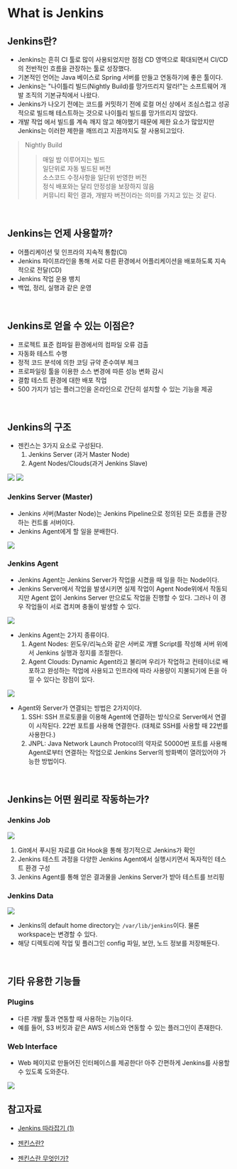 # What is Jenkins

## Jenkins란?

- Jenkins는 흔히 CI 툴로 많이 사용되었지만 점점 CD 영역으로 확대되면서 CI/CD의 전반적인 흐름을 관장하는 툴로 성장했다.
- 기본적인 언어는 Java 베이스로 Spring 서버를 만들고 연동하기에 좋은 툴이다.
- Jenkins는 "나이틀리 빌드(Nightly Build)를 망가뜨리지 말라!"는 소프트웨어 개발 조직의 기본규칙에서 나왔다.
- Jenkins가 나오기 전에는 코드를 커밋하기 전에 로컬 머신 상에서 조심스럽고 성공적으로 빌드해 테스트하는 것으로 나이틀리 빌드를 망가뜨리지 않았다.
- 개발 작업 에서 빌드를 계속 깨지 않고 해야했기 때문에 제한 요소가 많았지만 Jenkins는 이러한 제한을 깨뜨리고 지끔까지도 잘 사용되고있다.

> Nightly Build
>
> > 매일 밤 이루어지는 빌드 <br/>
> > 일단위로 자동 빌드된 버전 <br/>
> > 소스코드 수정사항을 일단위 반영한 버전 <br/>
> > 정식 배포와는 달리 안정성을 보장하지 않음 <br/>
> > 커뮤니티 확인 결과, 개발자 버전이라는 의미를 가지고 있는 것 같다.

<br/>

## Jenkins는 언제 사용할까?

- 어플리케이션 및 인프라의 지속적 통합(CI)
- Jenkins 파이프라인을 통해 서로 다른 환경에서 어플리케이션을 배포하도록 지속적으로 전달(CD)
- Jenkins 작업 운용 뱅치
- 백업, 정리, 실행과 같은 운영

<br/>

## Jenkins로 얻을 수 있는 이점은?

- 프로젝트 표준 컴파일 환경에서의 컴파일 오류 검출
- 자동화 테스트 수행
- 정적 코드 분석에 의한 코딩 규약 준수여부 체크
- 프로파일링 툴을 이용한 소스 변경에 따른 성능 변화 감시
- 결합 테스트 환경에 대한 배포 작업
- 500 가지가 넘는 플러그인을 온라인으로 간단히 설치할 수 있는 기능을 제공

<br/>

## Jenkins의 구조

- 젠킨스는 3가지 요소로 구성된다.
  1. Jenkins Server (과거 Master Node)
  2. Agent Nodes/Clouds(과거 Jenkins Slave)

<img src="img/concept1.png">
<img src="img/concept2.png">

### Jenkins Server (Master)

- Jenkins 서버(Master Node)는 Jenkins Pipeline으로 정의된 모든 흐름을 관장하는 컨트롤 서버이다.
- Jenkins Agent에게 할 일을 분배한다.

<img src="img/concept3.png">

### Jenkins Agent

- Jenkins Agent는 Jenkins Server가 작업을 시켰을 때 일을 하는 Node이다.
- Jenkins Server에서 작업을 발생시키면 실제 작업이 Agent Node위에서 작동되지만 Agent 없이 Jenkins Server 만으로도 작업을 진행할 수 있다. 그러나 이 경우 작업들이 서로 겹치며 충돌이 발생할 수 있다.

<img src="img/concept4.png">

- Jenkins Agent는 2가지 종류이다.
  1. Agent Nodes: 윈도우/리눅스와 같은 서버로 개별 Script를 작성해 서버 위에서 Jenkins 실행과 정지를 조절한다.
  2. Agent Clouds: Dynamic Agent라고 불리며 우리가 작업하고 컨테이너로 배포하고 완성하는 작업에 사용되고 인프라에 따라 사용량이 지불되기에 돈을 아낄 수 있다는 장점이 있다.

<img src="img/concept5.png">

- Agent와 Server가 연결되는 방법은 2가지이다.
  1. SSH: SSH 프로토콜을 이용해 Agent에 연결하는 방식으로 Server에서 연결이 시작된다. 22번 포트를 사용해 연결한다. (대체로 SSH를 사용할 때 22번를 사용한다.)
  2. JNPL: Java Network Launch Protocol의 약자로 50000번 포트를 사용해 Agent로부터 연결하는 작업으로 Jenkins Server의 방화벽이 열려있어야 가능한 방법이다.

<br/>

## Jenkins는 어떤 원리로 작동하는가?

### Jenkins Job

<img src="img/concept7.png">

1. Git에서 푸시된 자료를 Git Hook을 통해 정기적으로 Jenkins가 확인
2. Jenkins 테스트 과정을 다양한 Jenkins Agent에서 실행시키면서 독자적인 테스트 환경 구성
3. Jenkins Agent를 통해 얻은 결과물을 Jenkins Server가 받아 테스트를 브리핑

### Jenkins Data

<img src="img/concept8.png">

- Jenkins의 default home directory는 `/var/lib/jenkins`이다. 물론 workspace는 변경할 수 있다.
- 해당 디렉토리에 작업 및 플러그인 config 파일, 보안, 노드 정보를 저장해둔다.

<br/>

## 기타 유용한 기능들

### Plugins

- 다른 개발 툴과 연동할 때 사용하는 기능이다.
- 예를 들어, S3 버킷과 같은 AWS 서비스와 연동할 수 있는 플러그인이 존재한다.

### Web Interface

- Web 페이지로 만들어진 인터페이스를 제공한다! 아주 간편하게 Jenkins를 사용할 수 있도록 도와준다.

<img src="img/concept6.png">

<br/>

## 참고자료

- [Jenkins 따라잡기 (1)](https://velog.io/@guri_coding/Jenkins-%EB%94%B0%EB%9D%BC%EC%9E%A1%EA%B8%B0-1-Jenkins%EB%9E%80s)

- [젠킨스란?](https://narup.tistory.com/179)

- [젠킨스란 무엇인가?](https://ict-nroo.tistory.com/31)
